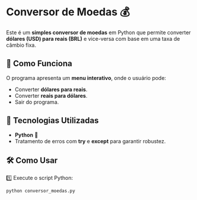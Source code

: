 # Conversor de Moedas 💰

Este é um **simples conversor de moedas** em Python que permite converter **dólares (USD) para reais (BRL)** e vice-versa com base em uma taxa de câmbio fixa.

## 📌 Como Funciona
O programa apresenta um **menu interativo**, onde o usuário pode:
- Converter **dólares para reais**.
- Converter **reais para dólares**.
- Sair do programa.

## 🚀 Tecnologias Utilizadas
- **Python** 🐍
- Tratamento de erros com **try** e **except** para garantir robustez.

## 🛠 Como Usar
1️⃣ Execute o script Python:
```bash
python conversor_moedas.py